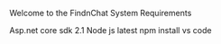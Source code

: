 Welcome to the FindnChat System Requirements

Asp.net core sdk 2.1
Node js latest
npm install
vs code
